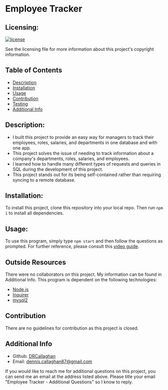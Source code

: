 # Employee Tracker

  ## Licensing:
  [![license](https://img.shields.io/badge/license-The_Unlicense-blue)](https://shields.io/)

  See the licensing file for more information about this project's copyright information.

  ## Table of Contents
  - [Description](#description)
  - [Installation](#installation)
  - [Usage](#usage)
  - [Contribution](#contribution)
  - [Testing](#testing)
  - [Additional Info](#additional-info)

  ## Description:
  - I built this project to provide an easy way for managers to track their employees, roles, salaries, and departments in one database and with one app.
  - This project solves the issue of needing to track information about a company's departments, roles, salaries, and employees.
  - I learned how to handle many different types of requests and queries in SQL during the development of this project.
  - This project stands out for its being self-contained rather than requiring syncing to a remote database.

  ## Installation:
  To install this project, clone this repository into your local repo. Then run `npm i` to install all dependencies.

  ## Usage:
  To use this program, simply type `npm start` and then follow the questions as prompted. For further reference, please consult this [video guide](https://drive.google.com/file/d/1OQQ2li_X5fDyswY3aKBQvNDdpJZZCxgj/view?usp=sharing).

  ## Outside Resources
  There were no collaborators on this project. My information can be found in Additional Info.
  This program is dependent on the following technologies:
  - [Node.js](https://nodejs.org/en/)
  - [Inquirer](https://www.npmjs.com/package/inquirer)
  - [mysql2](https://www.npmjs.com/package/mysql2)

  ## Contribution
  There are no guidelines for contribution as this project is closed.

  ## Additional Info
  - Github: [DRCallaghan](https://github.com/DRCallaghan)
  - Email: dennis.callaghan87@gmail.com

  If you would like to reach me for additional questions on this project, you can send me an email at the address listed above. Please title your email "Employee Tracker - Additional Questions" so I know to reply.